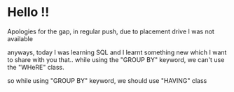 # Hello !!
Apologies for the gap, in regular push, due to placement drive I was not available

anyways, today I was learning SQL and I learnt something new which I want to share with you that..
while using the "GROUP BY" keyword, we can't use the "WHeRE" class. 

so while using "GROUP BY" keyword, we should use "HAVING" class


